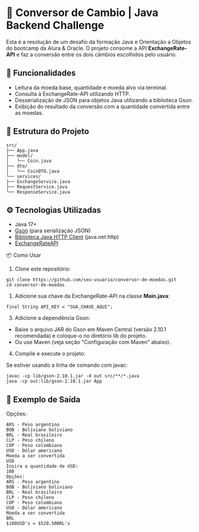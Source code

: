 # 💸 Conversor de Cambio | Java Backend Challenge
Esta é a resolução de um desafio da formação Java e Orientação a Objetos do bootcamp da Alura & Oracle. 
O projeto consome a API **ExchangeRate-API** e faz a conversão entre os dois câmbios escolhidos pelo usuário.

## 🧠 Funcionalidades
- Leitura da moeda base, quantidade e moeda alvo via terminal.
- Consulta à ExchangeRate-API utilizando HTTP.
- Desserialização de JSON para objetos Java utilizando a biblioteca Gson.
- Exibição do resultado da conversão com a quantidade convertida entre as moedas.

## 📁 Estrutura do Projeto

```
src/
├── App.java
├── model/
│   └── Coin.java
├── dto/
│   └── CoinDTO.java
└── services/
├── ExchangeService.java
├── RequestService.java
└── ResponseService.java
```

## ⚙️ Tecnologias Utilizadas
- Java 17+
- [Gson](https://mvnrepository.com/artifact/com.google.code.gson/gson) (para serialização JSON)
- [Biblioteca Java HTTP Client](https://docs.oracle.com/en/java/javase/17/docs/api/java.net.http/java/net/http/HttpClient.html) (java.net.http)
- [ExchangeRateAPI](https://app.exchangerate-api.com/)

📦 Como Usar
1. Clone este repositório:

```
git clone https://github.com/seu-usuario/conversor-de-moedas.git
cd conversor-de-moedas
```

1. Adicione sua chave da ExchangeRate-API na classe **Main.java**:
```
final String API_KEY = "SUA_CHAVE_AQUI";
```

3. Adicione a dependência Gson:

- Baixe o arquivo JAR do Gson em Maven Central (versão 2.10.1 recomendada) e coloque-o no diretório lib do projeto.
- Ou use Maven (veja seção "Configuração com Maven" abaixo).

4. Compile e execute o projeto:

Se estiver usando a linha de comando com javac:

```
javac -cp lib/gson-2.10.1.jar -d out src/**/*.java
java -cp out:lib/gson-2.10.1.jar App
```

## 📌 Exemplo de Saída

Opções:
```
ARS - Peso argentino
BOB - Boliviano boliviano
BRL - Real brasileiro
CLP - Peso chileno
COP - Peso colombiano
USD - Dólar americano
Moeda a ser convertida
USD
Insira a quantidade de USD:
100
Opções:
ARS - Peso argentino
BOB - Boliviano boliviano
BRL - Real brasileiro
CLP - Peso chileno
COP - Peso colombiano
USD - Dólar americano
Moeda a ser convertida
BRL
$100USD's = $520.50BRL's
```
